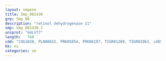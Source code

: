 ```yaml
---
layout: smgene
title: Smp_081430
grp: Smp_08
description: "retinol dehydrogenase 11"
smp: Smp_081430.1
uniprot: "G4LV77"
length:   768
cdd: "COG1028, PLN00015, PRK05854, PRK06197, TIGR01289, TIGR01963, cd05327, cl21454, pfam00106"
kk: ns
categories: sm
---
```

